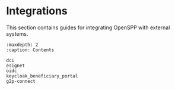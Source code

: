 # Integrations

This section contains guides for integrating OpenSPP with external systems.

```{toctree}
:maxdepth: 2
:caption: Contents

dci
esignet
oidc
keycloak_beneficiary_portal
g2p-connect
```
